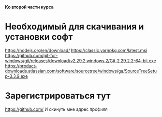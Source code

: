 **Ко второй части курса**
# Необходимый для скачивания и установки софт
https://nodejs.org/en/download/
https://classic.yarnpkg.com/latest.msi
https://github.com/git-for-windows/git/releases/download/v2.29.2.windows.2/Git-2.29.2.2-64-bit.exe
https://product-downloads.atlassian.com/software/sourcetree/windows/ga/SourceTreeSetup-3.3.9.exe

# Зарегистрироваться тут
https://github.com/
И скинуть мне адрес профиля